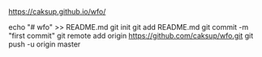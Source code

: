 https://caksup.github.io/wfo/

echo "# wfo" >> README.md
git init
git add README.md
git commit -m "first commit"
git remote add origin https://github.com/caksup/wfo.git
git push -u origin master
